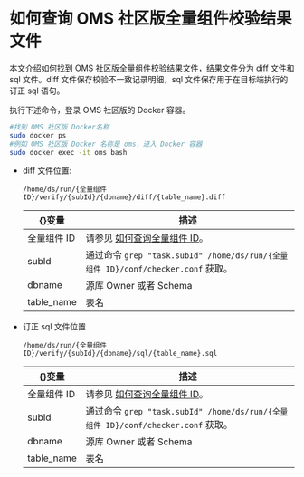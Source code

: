 # 如何查询 OMS 社区版全量组件校验结果文件

本文介绍如何找到 OMS 社区版全量组件校验结果文件，结果文件分为 diff 文件和 sql 文件。diff 文件保存校验不一致记录明细，sql 文件保存用于在目标端执行的订正 sql 语句。

执行下述命令，登录 OMS 社区版的 Docker 容器。

```bash
#找到 OMS 社区版 Docker名称
sudo docker ps
#例如 OMS 社区版 Docker 名称是 oms，进入 Docker 容器
sudo docker exec -it oms bash
```

* diff 文件位置:

   `/home/ds/run/{全量组件 ID}/verify/{subId}/{dbname}/diff/{table_name}.diff`

   |    {}变量    |                              描述                               |
   |------------|---------------------------------------------------------------|
   | 全量组件 ID    | 请参见 [如何查询全量组件 ID](../300.full-faq/100.how-to-find-full-task-id.md)。                                             |
   | subId      | 通过命令 `grep "task.subId" /home/ds/run/{全量组件 ID}/conf/checker.conf` 获取。 |
   | dbname     | 源库 Owner 或者 Schema                                             |
   | table_name | 表名                                                            |

* 订正 sql 文件位置

   `/home/ds/run/{全量组件 ID}/verify/{subId}/{dbname}/sql/{table_name}.sql`

   |    {}变量    |                              描述                               |
   |------------|---------------------------------------------------------------|
   | 全量组件 ID    | 请参见 [如何查询全量组件 ID](../300.full-faq/100.how-to-find-full-task-id.md)。                                             |
   | subId      | 通过命令 `grep "task.subId" /home/ds/run/{全量组件 ID}/conf/checker.conf` 获取。 |
   | dbname     | 源库 Owner 或者 Schema                                             |
   | table_name | 表名                                                            |

